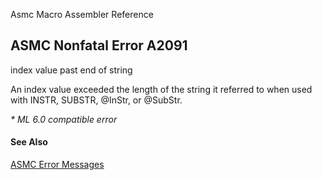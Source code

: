 Asmc Macro Assembler Reference

## ASMC Nonfatal Error A2091

index value past end of string

An index value exceeded the length of the string it referred to when used with INSTR, SUBSTR, @InStr, or @SubStr.

_* ML 6.0 compatible error_

#### See Also

[ASMC Error Messages](readme.md)